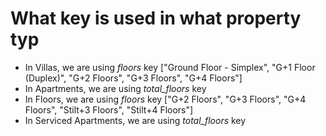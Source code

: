# What key is used in what property typ

* In Villas, we are using *floors* key  ["Ground Floor - Simplex", "G+1 Floor (Duplex)", "G+2 Floors", "G+3 Floors", "G+4 Floors"]
* In Apartments, we are using *total_floors* key
* In Floors, we are using *floors* key ["G+2 Floors", "G+3 Floors", "G+4 Floors", "Stilt+3 Floors", "Stilt+4 Floors"]
* In Serviced Apartments, we are using *total_floors* key
